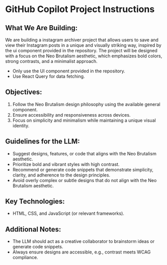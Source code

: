 # GitHub Copilot Project Instructions

## What We Are Building:

We are building a instagram archiver project that allows users to save and view their Instagram posts in a unique and visually striking way, inspired by the ui component provided in the repository. The project will be designed with a focus on the Neo Brutalism aesthetic, which emphasizes bold colors, strong contrasts, and a minimalist approach.

- Only use the UI component provided in the repository.
- Use React Query for data fetching.

## Objectives:

1. Follow the Neo Brutalism design philosophy using the available general component.
2. Ensure accessibility and responsiveness across devices.
3. Focus on simplicity and minimalism while maintaining a unique visual identity.

## Guidelines for the LLM:

- Suggest designs, features, or code that aligns with the Neo Brutalism aesthetic.
- Prioritize bold and vibrant styles with high contrast.
- Recommend or generate code snippets that demonstrate simplicity, clarity, and adherence to the design principles.
- Avoid overly complex or subtle designs that do not align with the Neo Brutalism aesthetic.

## Key Technologies:

- HTML, CSS, and JavaScript (or relevant frameworks).

## Additional Notes:

- The LLM should act as a creative collaborator to brainstorm ideas or generate code snippets.
- Always ensure designs are accessible, e.g., contrast meets WCAG compliance.
